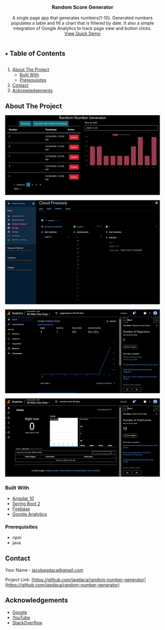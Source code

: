 
<br />
<p align="center">

  <h3 align="center">Random Score Generator</h3>

  <p align="center">
    A single page app that generates numbers(1-10). Generated numbers populates a table and fill a chart that is filtered by date. It also a simple integration of Google Analytics to track page view and button clicks.
    <br />
    <a href="https://youtu.be/fXIFXBLsZwE ">View Quick Demo</a>
  </p>
</p>



<!-- TABLE OF CONTENTS -->
<details open="open">
  <summary><h2 style="display: inline-block">Table of Contents</h2></summary>
  <ol>
    <li>
      <a href="#about-the-project">About The Project</a>
      <ul>
        <li><a href="#built-with">Built With</a></li>
        <li><a href="#prerequisites">Prerequisites</a></li>
      </ul>
    </li>
    <li><a href="#contact">Contact</a></li>
    <li><a href="#acknowledgements">Acknowledgements</a></li>
  </ol>
</details>



<!-- ABOUT THE PROJECT -->
## About The Project

![ui-screenshot](https://github.com/jagdaca/random-number-generator/blob/main/blob/ui.png?raw=true)

![firebase-screenshot](https://github.com/jagdaca/random-number-generator/blob/main/blob/firebase.png?raw=true)

![ga-pageviews-screenshot](https://github.com/jagdaca/random-number-generator/blob/main/blob/GA-pageviews.png?raw=true)

![ga-events-screenshot](https://github.com/jagdaca/random-number-generator/blob/main/blob/GA-events.png?raw=true)


### Built With

* [Angular 10](https://angular.io/)
* [Spring Boot 2](https://spring.io/projects/spring-boot)
* [Firebase](https://firebase.google.com/)
* [Google Analytics](https://analytics.google.com/analytics/web/#/)

### Prerequisites

* npm
* java



<!-- CONTACT -->
## Contact

Your Name - jacobagdaca@gmail.com

Project Link: [https://github.com/jagdaca/random-number-generator](https://github.com/jagdaca/random-number-generator)



<!-- ACKNOWLEDGEMENTS -->
## Acknowledgements

* [Google](https://www.google.com/)
* [YouTube](https://www.youtube.com/watch?v=dQw4w9WgXcQ&ab_channel=RickAstleyVEVO)
* [StackOverflow](https://stackoverflow.com/search?q=how+to+program&s=8d10fbde-eda2-44e2-9f47-c211996d723e)






<!-- MARKDOWN LINKS & IMAGES -->
<!-- https://www.markdownguide.org/basic-syntax/#reference-style-links -->
[contributors-shield]: https://img.shields.io/github/contributors/github_username/repo.svg?style=for-the-badge
